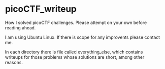 # picoCTF_writeup
How I solved picoCTF challenges. Please attempt on your own before reading ahead.

I am using Ubuntu Linux.
If there is scope for any improvents please contact me.  

In each directory there is file called everything_else, which contains writeups for those problems whose solutions are short, among other reasons.
